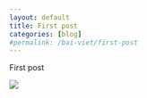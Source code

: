 ```yaml
---
layout: default
title: First post
categories: [blog]
#permalink: /bai-viet/first-post
---
```

<p>First post</p>

<div>
    <img src="{{ site.url }}/Web.GHP.IO/assets/img/img-1.jpg">
</div>